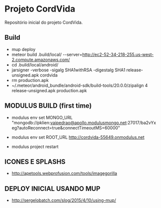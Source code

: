 # Projeto CordVida

Repositório inicial do projeto CordVida.




## Build

- mup deploy
- meteor build .build/local/ --server=http://ec2-52-34-218-255.us-west-2.compute.amazonaws.com/
- cd .build/local/android/
- jarsigner -verbose -sigalg SHA1withRSA -digestalg SHA1 release-unsigned.apk cordvida
- rm production.apk
- ~/.meteor/android_bundle/android-sdk/build-tools/20.0.0/zipalign 4 release-unsigned.apk production.apk


## MODULUS BUILD (first time)

- modulus env set MONGO_URL "mongodb://pklien:vaipedrao@apollo.modulusmongo.net:27017/ba2vYxeg?autoReconnect=true&connectTimeoutMS=60000"

- modulus env set ROOT_URL http://cordvida-55649.onmodulus.net
-   modulus project restart


## ICONES E SPLASHS
- http://apetools.webprofusion.com/tools/imagegorilla

## DEPLOY INICIAL USANDO MUP
- http://sergelobatch.com/slog/2015/4/10/using-mup/